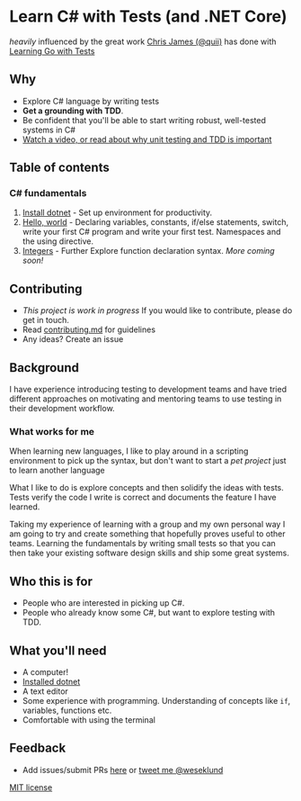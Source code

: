 # Learn C# with Tests (and .NET Core)

_heavily_ influenced by the great work [Chris James (@quii)](https://github.com/quii) has done with [Learning Go with Tests](https://github.com/quii/learn-go-with-tests)

## Why

* Explore C# language by writing tests
* **Get a grounding with TDD**. 
* Be confident that you'll be able to start writing robust, well-tested systems in C#
* [Watch a video, or read about why unit testing and TDD is important](why.md)

## Table of contents

### C# fundamentals

1. [Install dotnet](install-dotnet.md) - Set up environment for productivity.
2. [Hello, world](hello-world.md) - Declaring variables, constants, if/else statements, switch, write your first C# program and write your first test. Namespaces and the using directive.
3. [Integers](integers.md) - Further Explore function declaration syntax.
*More coming soon!*

## Contributing

* _This project is work in progress_ If you would like to contribute, please do get in touch.
* Read [contributing.md](https://github.com/weklund/learn-c-sharp-with-tests/tree/master/contributing.md) for guidelines
* Any ideas? Create an issue

## Background

I have experience introducing testing to development teams and have tried different approaches on motivating and mentoring teams to use testing in their development workflow.

### What works for me

When learning new languages, I like to play around in a scripting environment to pick up the syntax, but don't want to start a _pet project_ just to learn another language

What I like to do is explore concepts and then solidify the ideas with tests. Tests verify the code I write is correct and documents the feature I have learned.

Taking my experience of learning with a group and my own personal way I am going to try and create something that hopefully proves useful to other teams. Learning the fundamentals by writing small tests so that you can then take your existing software design skills and ship some great systems.

## Who this is for

* People who are interested in picking up C#.
* People who already know some C#, but want to explore testing with TDD.

## What you'll need

* A computer!
* [Installed dotnet](https://dotnet.microsoft.com/download/dotnet-core/3.0)
* A text editor
* Some experience with programming. Understanding of concepts like `if`, variables, functions etc.
* Comfortable with using the terminal

## Feedback

* Add issues/submit PRs [here](https://github.com/weklund/learn-c-sharp-with-tests) or [tweet me @weseklund](https://twitter.com/weseklund)

[MIT license](LICENSE.md)


